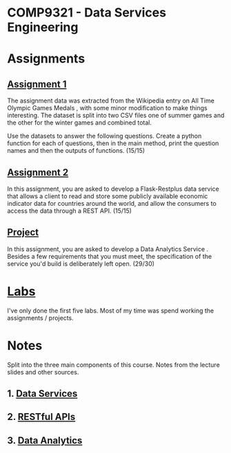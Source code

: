 # COMP9321 - Data Services Engineering
# Assignments
##  [Assignment 1](https://github.com/mrchrisjoy/cs9321/tree/master/ass1)
The assignment data was extracted from the Wikipedia entry on All Time Olympic Games Medals , with some minor modification to make things interesting. The dataset is split into two CSV files one of summer games and the other for the winter games and combined total.

Use the datasets to answer the following questions. Create a python function for each of questions, then in the main method, print the question names and then the outputs of functions. (15/15)


## [Assignment 2](https://github.com/mrchrisjoy/cs9321/tree/master/ass2)
In this assignment, you are asked to develop a Flask-Restplus data service that allows a client to read and store some publicly available economic indicator data for countries around the world, and allow the consumers to access the data through a REST API. (15/15)


## [Project](https://github.com/movie-base)
In this assignment, you are asked to develop a Data Analytics Service . Besides a few requirements that you must meet, the specification of the service you'd build is deliberately left open. (29/30)

# [Labs](https://github.com/mrchrisjoy/cs9321/tree/master/labs)
I've only done the first five labs. Most of my time was spend working the assignments / projects.

# Notes
Split into the three main components of this course. Notes from the lecture slides and other sources.
## 1. [Data Services](https://github.com/mrchrisjoy/cs9321/blob/master/notes/1_data-services.md)
## 2. [RESTful APIs](https://github.com/mrchrisjoy/cs9321/blob/master/notes/2_restful.md)
## 3. [Data Analytics](https://github.com/mrchrisjoy/cs9321/blob/master/notes/3_data-analytics.md)